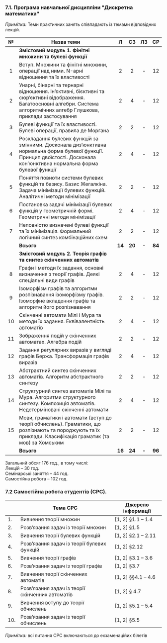 ### 7.1. Програма навчальної дисципліни "Дискретна математика"
*Примітка:* Теми практичних занять співпадають із темами відповідних лекцій.

| № | Назва теми | Л | СЗ | ЛЗ | СР |
|:---:|-----|:---:|:---:|:---:|:---:|
|  | **Змістовий модуль 1. Фінітні множини та булеві функції** |  |  |  |  |
|1 |Вступ. Множини та фінітні множини, операції над ними. N-арнi відношення та їх властивості |2 |2 |- |12|
|2 |Унарні, бінарні та тернарні відношення. Ін’єктивні, бієктивні та сюр’єктивні відображення. Багатоосновні алгебри. Система алгоритмічних алгебр Глушкова, приклади застосування |2 |4 |- |12|
|3 |Булеві функції та їх властивості. Булеві операції, правила де Моргана |2 |2 |- |12|
|4 |Розкладання булевих функцій за змінними. Досконала диз’юнктивна нормальна форма булевої функції. Принцип двоїстості. Досконала кон’юнктивна нормальна форма булевої функції |2 |4 |- |12|
|5 |Поняття повноти системи булевих функцій та базису. Базис Жегалкіна. Задача мінімізації булевих функцій. Аналітичні методи мінімізації |2 |2 |- |12|
|6 |Постановка задачі мінімізації булевих функцій у геометричній формі. Геометричні методи мінімізації |2 |4 |- |12|
|7 |Неповністю визначені булеві функції та їх мінімізація. Формальний логічний синтез комбінаційних схем |2 |2 |- |12|
||**Всього** |**14** |**20** |**-** |**84**|
|  | **Змістовий модуль 2. Теорія графів та синтез скінченних автоматів** |  |  |  |  |
|8 |Графи і методи їх задання, основні визначення з теорії графів. Деякі спеціальні види графів |2 |4 |- |12|
|9 |Ізоморфізм графів та алгоритми розпізнавання ізоморфізму графів. Ізоморфне вкладення графів та алгоритм його розпізнавання |2 |2 |- |12|
|10 |Скінченні автомати Мілі і Мура та методи їх задання. Еквівалентність автоматів |2 |4 |- |12|
|11 |Зображення подій у скінченних автоматах. Алгебра подій |2 |2 |- |12|
|12 |Задання регулярних виразів у вигляді графів Бержа. Трансформація графів виразів |2 |4 |- |12|
|13 |Абстрактний синтез скінченних автоматів. Алгоритм абстрактного синтезу |2 |2 |- |12|
|14 |Структурний синтез автоматів Мілі та Мура. Алгоритми структурного синтезу. Композиція автоматів. Недетерміновані скінченні автомати |2 |4 |- |12|
|15 |Мови, граматики і автомати (вступ до теорії обчислень). Граматики, що розпізнають та породжують та їх приклади. Класифікація граматик (та мов) за Хомським |2 |2 |- |12|
||**Всього** |**16** |**24** |**-** |**96**|

Загальний обсяг 176 год., в тому числі:<br>
Лекцій – 30 год.<br>
Семінарські заняття – 44 год.<br>
Самостійна робота – 102 год.<br>

### 7.2 Самостійна робота студентів (СРС).

||Тема СРС |Джерело інформації|
| --- | --- | --- |
|1. |Вивчення теорії множин |[1, 2] §1.1 – 1.4|
|2. |Розв’язання задач із теорії множин |[1, 2] §1.5|
|3. |Вивчення теорії булевих функцій |[1, 2] §2.1 – 2.11|
|4. |Розв’язання задач із теорії булевих функцій |[1, 2] §2.12|
|5. |Вивчення теорії графів |[1, 2] §3.1 – 3.6|
|6. |Розв’язання задач із теорії графів |[1, 2] §3.7|
|7. |Вивчення теорії скінченних автоматів |[1, 2] §§4.1 – 4.6|
|8. |Розв’язання задач із теорії скінченних автоматів |[1, 2] § 4.7|
|9. |Вивчення вступу до теорії обчислень |[1, 2] §5.1 – 5.4|
|10. |Розв’язання задач із теорії обчислень |[1, 2] §5.5|

*Примітка:* всі питання СРС включаються до екзаменаційих білетів